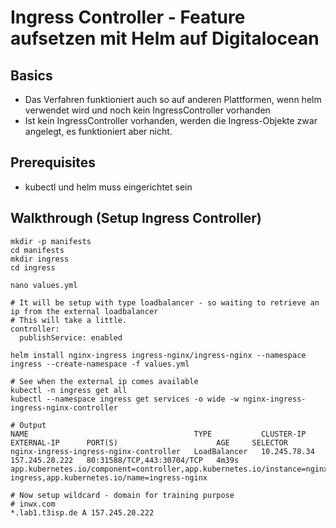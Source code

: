 # Ingress Controller - Feature aufsetzen mit Helm auf Digitalocean 

## Basics 

  * Das Verfahren funktioniert auch so auf anderen Plattformen, wenn helm verwendet wird und noch kein IngressController vorhanden
  * Ist kein IngressController vorhanden, werden die Ingress-Objekte zwar angelegt, es funktioniert aber nicht. 

## Prerequisites 

  * kubectl und helm muss eingerichtet sein 

## Walkthrough (Setup Ingress Controller) 

```
mkdir -p manifests
cd manifests
mkdir ingress
cd ingress
```

```
nano values.yml
```

```
# It will be setup with type loadbalancer - so waiting to retrieve an ip from the external loadbalancer
# This will take a little. 
controller:
  publishService: enabled
```

```
helm install nginx-ingress ingress-nginx/ingress-nginx --namespace ingress --create-namespace -f values.yml  
```

```
# See when the external ip comes available
kubectl -n ingress get all
kubectl --namespace ingress get services -o wide -w nginx-ingress-ingress-nginx-controller

# Output  
NAME                                     TYPE           CLUSTER-IP     EXTERNAL-IP      PORT(S)                      AGE     SELECTOR
nginx-ingress-ingress-nginx-controller   LoadBalancer   10.245.78.34   157.245.20.222   80:31588/TCP,443:30704/TCP   4m39s   app.kubernetes.io/component=controller,app.kubernetes.io/instance=nginx-ingress,app.kubernetes.io/name=ingress-nginx

# Now setup wildcard - domain for training purpose 
# inwx.com
*.lab1.t3isp.de A 157.245.20.222 


```

